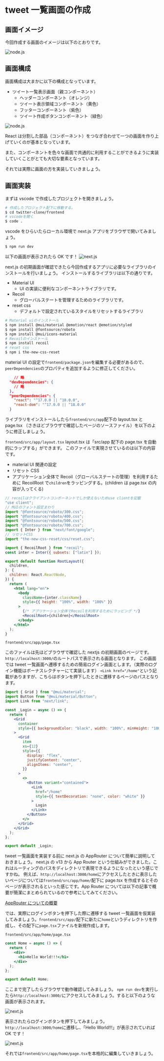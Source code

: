 # tweet 一覧画面の作成

## 画面イメージ

今回作成する画面のイメージは以下のとおりです。

![node.js](/2章-tweet一覧画面/tweets.png)

## 画面構成

画面構成は大まかに以下の構成となっています。

- ツイート一覧表示画面（親コンポーネント）
  - ヘッダーコンポーネント（オレンジ）
  - ツイート表示領域コンポーネント（黄色）
  - フッターコンポーネント（紫色）
  - ツイート作成ボタンコンポーネント（緑色）

![node.js](/2章-tweet一覧画面/画面構成.png)

React は分割した部品（コンポーネント）をつなぎ合わせて一つの画面を作り上げていくのが基本となっています。

また、コンポーネントを色々な画面で共通的に利用することができるように実装していくことがとても大切な要素となっています。

それでは実際に画面の方を実装していきましょう。

## 画面実装

まずは vscode で作成したプロジェクトを開きましょう。

```bash
# 作成したプロジェクト配下に移動する。
$ cd twitter-clone/frontend
# vscodeを開く
$ code .
```

vscode をひらいたらローカル環境で next.js アプリをブラウザで開いてみましょう。

```bash
$ npm run dev
```

以下の画面が表示されたら OK です！
![next.js](/2章-tweet一覧画面/nextjs.png)

next.js の初期画面が確認できたら今回作成するアプリに必要なライブラリのインストールを行いましょう。
インストールするライブラリは以下の通りです。

- Material UI
  - UI の実装に便利なコンポーネントライブラリです。
- Recoil
  - グローバルステートを管理するためのライブラリです。
- reset css
  - デフォルトで設定されているスタイルをリセットするライブラリ

```bash
# Material uiのインストール
$ npm install @mui/material @emotion/react @emotion/styled
$ npm install @fontsource/roboto
$ npm install @mui/icons-material
# Recoilのインストール
$ npm install recoil
# reset css
$ npm i the-new-css-reset
```

material UI の設定で`frontend/package.json`を編集する必要があるので、`peerDependencies`のプロパティを追加するように修正してください。

```json
    // 略
  "devDependencies": {
    // 略
  },
  "peerDependencies": {
    "react": "^17.0.0 || ^18.0.0",
    "react-dom": "^17.0.0 || ^18.0.0"
  }
```

ライブラリをインストールしたら`frontend/src/app`配下の layout.tsx と page.tsx （さきほどブラウザで確認したページのソースファイル）を以下のように修正しましょう。

`frontend/src/app/layout.tsx`
layout.tsx は「src/app 配下の page.tsx を自動的にラップする」ができます。
このファイルで実現させているのは以下の内容です。

- material UI 関連の設定
- リセット CSS
- アプリケーション全体で Recoil（グローバルステートの管理）を利用するために RecoilRoot で`children`をラッピングする。(children は page.tsx の内容が入ってくる)

```jsx
// recoilはクライアントコンポーネントでしか使えないためuse clientを記載
"use client";
// MUIのフォント設定まわり
import "@fontsource/roboto/300.css";
import "@fontsource/roboto/400.css";
import "@fontsource/roboto/500.css";
import "@fontsource/roboto/700.css";
import { Inter } from "next/font/google";
// リセットCSS
import "the-new-css-reset/css/reset.css";

import { RecoilRoot } from "recoil";
const inter = Inter({ subsets: ["latin"] });

export default function RootLayout({
  children,
}: {
  children: React.ReactNode,
}) {
  return (
    <html lang="en">
      <body
        className={inter.className}
        style={{ height: "100%", width: "100%" }}
      >
        {/* アプリケーション全体でRecoilを利用するためにラッピング */}
        <RecoilRoot>{children}</RecoilRoot>
      </body>
    </html>
  );
}
```

`frontend/src/app/page.tsx`

このファイルは先ほどブラウザで確認した nextjs の初期画面のページです。`http://localhost:3000/`のルートパスで表示される画面となります。
この画面では tweet 一覧画面へ遷移するための簡易ログイン画面とします。（実際のログイン機能はボーナスレクチャーにて実装します）
`<Link href="/home"`という記載がありますが、こちらはボタンを押下したときに遷移するページのパスとなります。

```jsx
import { Grid } from "@mui/material";
import Button from "@mui/material/Button";
import Link from "next/link";

const _Login = async () => {
  return (
    <Grid
      container
      style={{ backgroundColor: "black", width: "100%", minHeight: "100vh" }}
    >
      <Grid
        item
        xs={12}
        style={{
          display: "flex",
          justifyContent: "center",
          alignItems: "center",
        }}
      >
        <>
          <Button variant="contained">
            <Link
              href="/home"
              style={{ textDecoration: "none", color: "white" }}
            >
              Login
            </Link>
          </Button>
        </>
      </Grid>
    </Grid>
  );
};

export default _Login;
```

tweet 一覧画面を実装する前に next.js の AppRouter について簡単に説明しておきましょう。
next.js の v13 から App Router という仕組みができました。これはルーティングのパスをディレクトリで表現できるようになったという感じですかね。
例えば、`http://localhost:3000/home`にアクセスしたときに表示したいページについては`frontend/src/app/home/`配下に page.tsx を作成するとそのページが表示されるといった感じです。App Router については以下の記事で概要が簡潔にまとめられているので参考にしてみてください。

[AppRouter についての概要](https://zenn.dev/yamadadayo123/articles/6cb4f586de0183)

では、実際にログインボタンを押下した際に遷移する tweet 一覧画面を仮実装してみましょう。`frontend/src/app/`配下に新たに`home`というディレクトリを作成し、その配下に`page.tsx`ファイルを新規作成します。

`frontend/src/app/home/page.tsx`

```jsx
const Home = async () => {
  return (
    <div>
      <h1>Hello World!!!</h1>
    </div>
  );
};

export default Home;
```

ここまで完了したらブラウザで動作確認してみましょう。
`npm run dev`を実行したら`http://localhost:3000/`にアクセスしてみましょう。すると以下のような画面が表示されます。

![next.js](/2章-tweet一覧画面/login.png)

表示されたらログインボタンを押下してみましょう。
`http://localhost:3000/home`に遷移し、「Hello World!!!」が表示されていれば OK です！

![next.js](/2章-tweet一覧画面/helloWorld.png)

それでは`frontend/src/app/home/page.tsx`を本格的に編集していきましょう。
